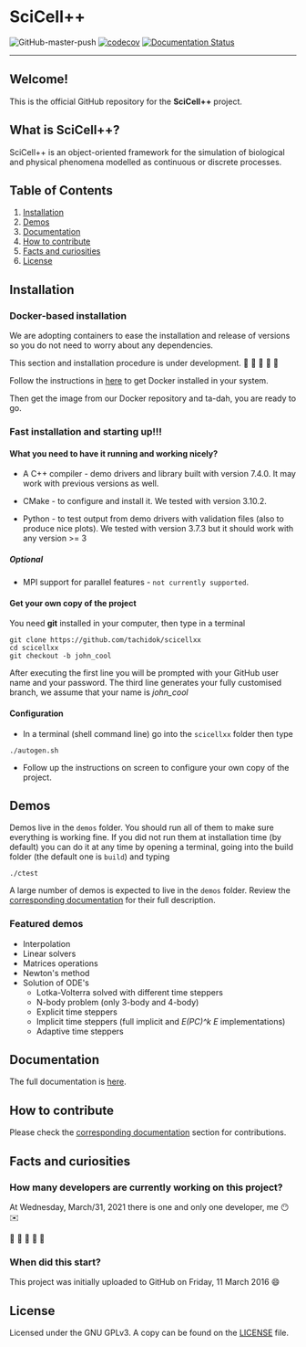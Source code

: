 
# SciCell++

![GitHub-master-push](https://github.com/tachidok/scicellxx/workflows/Build-and-Test/badge.svg?branch=master&event=push)
[![codecov](https://codecov.io/gh/tachidok/scicellxx/branch/master/graph/badge.svg?token=JAAOFSS1IQ)](https://codecov.io/gh/tachidok/scicellxx)
[![Documentation Status](https://readthedocs.org/projects/scicellxx/badge/?version=latest)](https://scicellxx.readthedocs.io/en/latest/?badge=latest)

---

## Welcome!
This is the official GitHub repository for the **SciCell++** project.

## What is SciCell++?

SciCell++ is an object-oriented framework for the simulation of biological and physical phenomena modelled as continuous or discrete processes.

## Table of Contents

1. [Installation](#installation)
2. [Demos](#demos)
3. [Documentation](#documentation)
4. [How to contribute](#how_to_contribute)
5. [Facts and curiosities](#facts_and_curiosities)
6. [License](#license)

## Installation <a name="installation"></a>

### Docker-based installation
We are adopting containers to ease the installation and release of
versions so you do not need to worry about any dependencies.

This section and installation procedure is under development.
:construction: :construction: :construction: :construction: :construction:

Follow the instructions in
[here](https://docs.docker.com/engine/install/) to get Docker
installed in your system.

Then get the image from our Docker repository and ta-dah, you are
ready to go.

### Fast installation and starting up!!!

#### What you need to have it running and working nicely?
* A C++ compiler - demo drivers and library built with version
  7.4.0. It may work with previous versions as well.
  
* CMake - to configure and install it. We tested with version 3.10.2.

* Python - to test output from demo drivers with validation files
  (also to produce nice plots). We tested with version 3.7.3 but it
  should work with any version >= 3

##### Optional

* MPI support for parallel features - `not currently supported`.

#### Get your own copy of the project
You need **git** installed in your computer, then type in a terminal

```shell
git clone https://github.com/tachidok/scicellxx
cd scicellxx
git checkout -b john_cool
```

After executing the first line you will be prompted with your GitHub
user name and your password. The third line generates your fully
customised branch, we assume that your name is _john_cool_

#### Configuration
* In a terminal (shell command line) go into the `scicellxx` folder
  then type

```shell
./autogen.sh
```

* Follow up the instructions on screen to configure your own copy of
the project.

## Demos <a name="demos"></a>

Demos live in the `demos` folder. You should run all of them to make sure everything is working fine. If you did not run them at installation time (by default) you can do it at any time by opening a terminal, going into the build folder (the default one is `build`) and typing

```shell
./ctest
```

A large number of demos is expected to live in the `demos` folder. Review the [corresponding documentation](https://scicellxx.readthedocs.io/en/latest/?badge=latest) for their full description.

### Featured demos
* Interpolation
* Linear solvers
* Matrices operations
* Newton's method
* Solution of ODE's
  * Lotka-Volterra solved with different time steppers
  * N-body problem (only 3-body and 4-body)
  * Explicit time steppers
  * Implicit time steppers (full implicit and _E(PC)^k E_
    implementations)
  * Adaptive time steppers

## Documentation <a name="documentation"></a>

The full documentation is [here](https://scicellxx.readthedocs.io/en/latest/?badge=latest).

## How to contribute <a name="how_to_contribute"></a>

Please check the [corresponding documentation](https://scicellxx.readthedocs.io/en/latest/?badge=latest) section for contributions.

## Facts and curiosities <a name="facts_and_curiosities"></a>

### How many developers are currently working on this project?

At Wednesday, March/31, 2021 there is one and only one developer, me
:no_mouth: :envelope:

:construction: :construction: :construction: :construction: :construction:

### When did this start?
This project was initially uploaded to GitHub on Friday, 11 March 2016
:smile:

## License <a name="license"></a>

Licensed under the GNU GPLv3. A copy can be found on the [LICENSE](./LICENSE) file.
